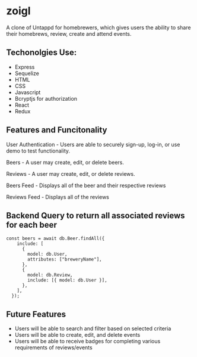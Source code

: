 # zoigl

A clone of Untappd for homebrewers, which gives users the ability to share their homebrews, review, create and attend events.

## Techonolgies Use:
  * Express
  * Sequelize
  * HTML
  * CSS
  * Javascript
  * Bcryptjs for authorization
  * React
  * Redux

## Features and Funcitonality

User Authentication - Users are able to securely sign-up, log-in, or use demo to test functionality.

Beers - A user may create, edit, or delete beers.

Reviews - A user may create, edit, or delete reviews.

Beers Feed - Displays all of the beer and their respective reviews

Reviews Feed - Displays all of the reviews 

## Backend Query to return all associated reviews for each beer
  ``` 
  const beers = await db.Beer.findAll({
      include: [
        {
          model: db.User,
          attributes: ["breweryName"],
        },
        {
          model: db.Review,
          include: [{ model: db.User }],
        },
      ],
    });
```

## Future Features
  * Users will be able to search and filter based on selected criteria
  * Users will be able to create, edit, and delete events
  * Users will be able to receive badges for completing various requirements of reviews/events
